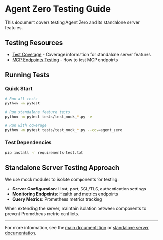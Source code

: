 # Agent Zero Testing Guide

This document covers testing Agent Zero and its standalone server features.

## Testing Resources

- [Test Coverage](coverage.md) - Coverage information for standalone server features
- [MCP Endpoints Testing](mcp-endpoints.md) - How to test MCP endpoints

## Running Tests

### Quick Start

```bash
# Run all tests
python -m pytest

# Run standalone feature tests
python -m pytest tests/test_mock_*.py -v

# Run with coverage
python -m pytest tests/test_mock_*.py --cov=agent_zero
```

### Test Dependencies

```bash
pip install -r requirements-test.txt
```

## Standalone Server Testing Approach

We use mock modules to isolate components for testing:

- **Server Configuration**: Host, port, SSL/TLS, authentication settings
- **Monitoring Endpoints**: Health and metrics endpoints
- **Query Metrics**: Prometheus metrics tracking

When extending the server, maintain isolation between components to prevent Prometheus metric conflicts.

---

For more information, see the [main documentation](../README.md) or [standalone server documentation](../standalone-server.md).
